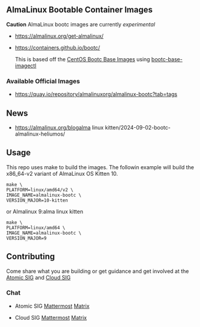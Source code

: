 ## AlmaLinux Bootable Container Images

**Caution** AlmaLinux bootc images are currently *experimental*

- https://almalinux.org/get-almalinux/

- https://containers.github.io/bootc/

    This is based off the [CentOS Bootc Base Images](https://gitlab.com/redhat/centos-stream/containers/bootc/-/tree/c10s?ref_type=heads) using 
[bootc-base-imagectl](https://gitlab.com/fedora/bootc/base-images/-/blob/main/bootc-base-imagectl.md?ref_type=heads)
  

### Available Official Images

- https://quay.io/repository/almalinuxorg/almalinux-bootc?tab=tags

## News

- https://almalinux.org/blogalma linux kitten/2024-09-02-bootc-almalinux-heliumos/

## Usage

This repo uses make to build the images. The followin example will build the x86_64-v2 variant of AlmaLinux OS Kitten 10.  

```
make \
PLATFORM=linux/amd64/v2 \
IMAGE_NAME=almalinux-bootc \
VERSION_MAJOR=10-kitten
```

or Almalinux 9:alma linux kitten

```
make \
PLATFORM=linux/amd64 \
IMAGE_NAME=almalinux-bootc \
VERSION_MAJOR=9
```

## Contributing

Come share what you are building or get guidance and get involved at 
the [Atomic SIG](https://wiki.almalinux.org/sigs/Atomic.html) and [Cloud SIG](https://wiki.almalinux.org/sigs/Cloud.html)

### Chat

- Atomic SIG  [Mattermost](https://chat.almalinux.org/almalinux/channels/sigatomic) [Matrix](https://matrix.to/#/#sig-atomic:almalinux.im)

- Cloud SIG [Mattermost](https://chat.almalinux.org/almalinux/channels/sigcloud) [Matrix](https://matrix.to/#/#sig-cloud:almalinux.im)
